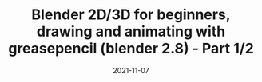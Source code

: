 ---
title: 'Blender 2D/3D for beginners, drawing and animating with greasepencil (blender 2.8) - Part 1/2'
link: https://www.youtube.com/watch?v=c57qq2nE3B0
description: A step-by-step tutorial on how to use the 2D/3D drawing tools in Blender 2.8.
content-type: video
tags: [animation, blender, 3D]
date: 2021-11-07
---